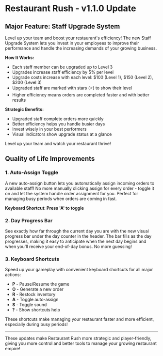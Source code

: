 # Restaurant Rush - v1.1.0 Update

## Major Feature: Staff Upgrade System

Level up your team and boost your restaurant's efficiency! The new Staff Upgrade System lets you invest in your employees to improve their performance and handle the increasing demands of your growing business.

**How It Works:**
- Each staff member can be upgraded up to Level 3
- Upgrades increase staff efficiency by 5% per level
- Upgrade costs increase with each level: $100 (Level 1), $150 (Level 2), $200 (Level 3)
- Upgraded staff are marked with stars (⭐) to show their level
- Higher efficiency means orders are completed faster and with better results

**Strategic Benefits:**
- Upgraded staff complete orders more quickly
- Better efficiency helps you handle busier days
- Invest wisely in your best performers
- Visual indicators show upgrade status at a glance

Level up your team and watch your restaurant thrive!

## Quality of Life Improvements

### 1. Auto-Assign Toggle
A new auto-assign button lets you automatically assign incoming orders to available staff! No more manually clicking assign for every order - toggle it on and let the system handle order assignment for you. Perfect for managing busy periods when orders are coming in fast.

**Keyboard Shortcut: Press 'A' to toggle**

### 2. Day Progress Bar
See exactly how far through the current day you are with the new visual progress bar under the day counter in the header. The bar fills as the day progresses, making it easy to anticipate when the next day begins and when you'll receive your end-of-day bonus. No more guessing!

### 3. Keyboard Shortcuts
Speed up your gameplay with convenient keyboard shortcuts for all major actions:
- **P** - Pause/Resume the game
- **O** - Generate a new order
- **R** - Restock inventory
- **A** - Toggle auto-assign
- **S** - Toggle sound
- **?** - Show shortcuts help

These shortcuts make managing your restaurant faster and more efficient, especially during busy periods!

---

These updates make Restaurant Rush more strategic and player-friendly, giving you more control and better tools to manage your growing restaurant empire!
